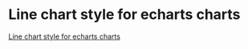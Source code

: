 # Line chart style for echarts charts
[Line chart style for echarts charts](https://aiwithcloud.com/2022/09/15/line_chart_style_for_echarts_charts/)